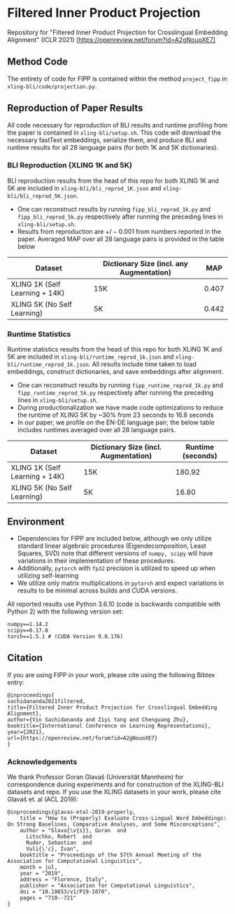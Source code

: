 # Filtered Inner Product Projection
Repository for "Filtered Inner Product Projection for Crosslingual Embedding Alignment" (ICLR 2021) [https://openreview.net/forum?id=A2gNouoXE7]

## Method Code 
The entirety of code for FIPP is contained within the method `project_fipp` in `xling-bli/code/projection.py`.

## Reproduction of Paper Results

All code necessary for reproduction of BLI results and runtime profiling from the paper is contained in `xling-bli/setup.sh`. This code will download the necessary fastText embeddings, serialize them, and produce BLI and runtime results for all 28 language pairs (for both 1K and 5K dictionaries).

### BLI Reproduction (XLING 1K and 5K)

BLI reproduction results from the head of this repo for both XLING 1K and 5K are included in `xling-bli/bli_reprod_1K.json` and `xling-bli/bli_reprod_5K.json`. 

- One can reconstruct results by running `fipp_bli_reprod_1k.py` and `fipp_bli_reprod_5k.py` respectively after running the preceding lines in `xling-bli/setup.sh`. 
- Results from reproduction are $+/- 0.001$ from numbers reported in the paper. Averaged MAP over all 28 language pairs is provided in the table below

Dataset | Dictionary Size (incl. any Augmentation) | MAP
------------ | ------------- | -------------
XLING 1K (Self Learning + 14K) | 15K |0.407
XLING 5K (No Self Learning) | 5K |0.442

### Runtime Statistics
Runtime statistics results from the head of this repo for both XLING 1K and 5K are included in `xling-bli/runtime_reprod_1k.json` and `xling-bli/runtime_reprod_1k.json`. All results include time taken to load embeddings, construct dictionaries, and save embeddings after alignment. 

- One can reconstruct results by running `fipp_runtime_reprod_1k.py` and `fipp_runtime_reprod_5k.py` respectively after running the preceding lines in `xling-bli/setup.sh`. 
- During productionalization we have made code optimizations to reduce the runtime of XLING 5K by ~30% from 23 seconds to 16.8 seconds
- In our paper, we profile on the EN-DE language pair; the below table includes runtimes averaged over all 28 language pairs. 

Dataset | Dictionary Size (incl. Augmentation) | Runtime (seconds)
------------ | ------------- | -------------
XLING 1K (Self Learning + 14K) | 15K | 180.92
XLING 5K (No Self Learning) | 5K | 16.80

## Environment
- Dependencies for FIPP are included below, although we only utilize standard linear algebraic procedures (Eigendecomposition, Least Squares, SVD) note that different versions of `numpy, scipy` will have variations in their implementation of these procedures. 
- Additionally, `pytorch` with `fp32` precision is utilized to speed up when utilizing self-learning
- We utilize only matrix multiplications in `pytorch` and expect variations in results to be minimal across builds and CUDA versions. 

All reported results use Python 3.6.10 (code is backwards compatible with Python 2) with the following version set:
```
numpy==1.14.2
scipy==0.17.0
torch==1.5.1 # (CUDA Version 9.0.176)
```

## Citation
If you are using FIPP in your work, please cite using the following Bibtex entry:

```
@inproceedings{
sachidananda2021filtered,
title={Filtered Inner Product Projection for Crosslingual Embedding Alignment},
author={Vin Sachidananda and Ziyi Yang and Chenguang Zhu},
booktitle={International Conference on Learning Representations},
year={2021},
url={https://openreview.net/forum?id=A2gNouoXE7}
}
```

### Acknowledgements 
We thank Professor Goran Glavaš (Universität Mannheim) for correspondence during experiments and for construction of the XLING-BLI datasets and repo. If you use the XLING datasets in your work, please cite Glavaš et. al (ACL 2019):
```
@inproceedings{glavas-etal-2019-properly,
    title = "How to (Properly) Evaluate Cross-Lingual Word Embeddings: On Strong Baselines, Comparative Analyses, and Some Misconceptions",
    author = "Glava{\v{s}}, Goran  and
      Litschko, Robert  and
      Ruder, Sebastian  and
      Vuli{\'c}, Ivan",
    booktitle = "Proceedings of the 57th Annual Meeting of the Association for Computational Linguistics",
    month = jul,
    year = "2019",
    address = "Florence, Italy",
    publisher = "Association for Computational Linguistics",
    doi = "10.18653/v1/P19-1070",
    pages = "710--721"
}
```
